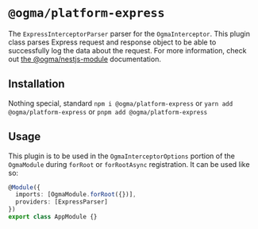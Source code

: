 # `@ogma/platform-express`

The `ExpressInterceptorParser` parser for the `OgmaInterceptor`. This plugin class parses Express request and response object to be able to successfully log the data about the request. For more information, check out [the @ogma/nestjs-module](../nestjs-module/README.md) documentation.

## Installation

Nothing special, standard `npm i @ogma/platform-express` or `yarn add @ogma/platform-express` or `pnpm add @ogma/platform-express`

## Usage

This plugin is to be used in the `OgmaInterceptorOptions` portion of the `OgmaModule` during `forRoot` or `forRootAsync` registration. It can be used like so:

```ts
@Module({
  imports: [OgmaModule.forRoot({})],
  providers: [ExpressParser]
})
export class AppModule {}
```
